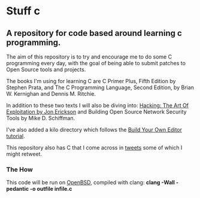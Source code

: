 # Stuff c 
## A repository for code based around learning c programming.

The aim of this repository is to try and encourage me to do some C programming every day, with the goal of being able to submit patches to Open Source tools and projects.

The books I'm using for learning C are C Primer Plus, Fifth Edition by Stephen Prata, and The C Programming Language, Second Edition, by Brian W. Kernighan and Dennis M. Ritchie.

In addition to these two texts I will also be diving into: [Hacking: The Art Of Exploitation by Jon Erickson](https://www.nostarch.com/hacking2.htm) and Building Open Source Network Security Tools by Mike D. Schiffman.

I've also added a kilo directory which follows the [Build Your Own Editor tutorial](http://viewsourcecode.org/snaptoken/kilo/index.html).

This repository also has C that I come across in [tweets](https://twitter.com/fcbsd) some of which I might retweet.

### The How
This code will be run on [OpenBSD](https://www.openbsd.org), compiled with clang:
**clang -Wall -pedantic -o outfile infile.c**
